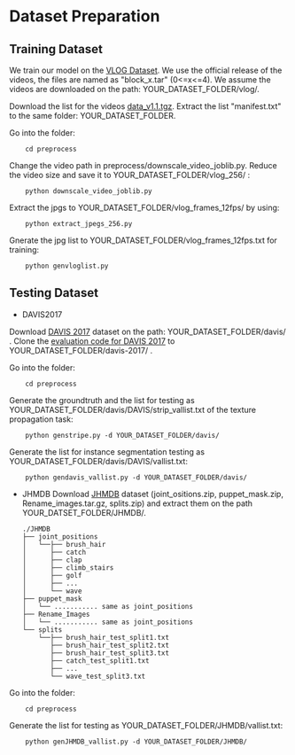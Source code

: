 # Dataset Preparation

## Training Dataset

We train our model on the [VLOG Dataset](http://web.eecs.umich.edu/~fouhey//2017/VLOG/). We use the official release of the videos, the files are named as "block_x.tar" (0<=x<=4). We assume the videos are downloaded on the path: YOUR_DATASET_FOLDER/vlog/.

Download the list for the videos [data_v1.1.tgz](http://web.eecs.umich.edu/~fouhey//2017/VLOG/data/data_v1.1.tgz). Extract the list "manifest.txt" to the same folder: YOUR_DATASET_FOLDER.

Go into the folder:
```Shell
    cd preprocess
```
Change the video path in preprocess/downscale_video_joblib.py. Reduce the video size and save it to YOUR_DATASET_FOLDER/vlog_256/ :
```Shell
    python downscale_video_joblib.py
```
Extract the jpgs to YOUR_DATASET_FOLDER/vlog_frames_12fps/ by using:
```Shell
    python extract_jpegs_256.py
```
Gnerate the jpg list to YOUR_DATASET_FOLDER/vlog_frames_12fps.txt for training:
```Shell
    python genvloglist.py
```

## Testing Dataset
* DAVIS2017

Download [DAVIS 2017](https://davischallenge.org/davis2017/code.html) dataset on the path: YOUR_DATASET_FOLDER/davis/ . Clone the [evaluation code for DAVIS 2017](https://github.com/davisvideochallenge/davis-2017) to YOUR_DATASET_FOLDER/davis-2017/ .

Go into the folder:
```Shell
    cd preprocess
```
Generate the groundtruth and the list for testing as YOUR_DATASET_FOLDER/davis/DAVIS/strip_vallist.txt of the texture propagation task:
```Shell
    python genstripe.py -d YOUR_DATASET_FOLDER/davis/
```
Generate the list for instance segmentation testing as YOUR_DATASET_FOLDER/davis/DAVIS/vallist.txt:
```Shell
    python gendavis_vallist.py -d YOUR_DATASET_FOLDER/davis/
```
<!-- Replace the input list in test_davis.py in the home folder as:
```Shell
    params['filelist'] = 'YOUR_DATASET_FOLDER/davis/DAVIS/vallist.txt'
``` -->

* JHMDB
Download [JHMDB](http://jhmdb.is.tue.mpg.de/) dataset (joint_ositions.zip, puppet_mask.zip, Rename_images.tar.gz, splits.zip) and extract them on the path YOUR_DATSET_FOLDER/JHMDB/. 

   ```
   ./JHMDB
   ├── joint_positions
   │   └──├── brush_hair
   │      ├── catch
   │      ├── clap
   │      ├── climb_stairs
   │      ├── golf
   │      ├── ...
   │      └── wave
   ├── puppet_mask
   │   └── ........... same as joint_positions
   ├── Rename_Images
   │   └── ........... same as joint_positions
   └── splits
       └──├── brush_hair_test_split1.txt
          ├── brush_hair_test_split2.txt
          ├── brush_hair_test_split3.txt
          ├── catch_test_split1.txt
          ├── ...
          └── wave_test_split3.txt
   ```
   
Go into the folder:
```Shell
    cd preprocess
```

Generate the list for testing as YOUR_DATASET_FOLDER/JHMDB/vallist.txt:
```Shell
    python genJHMDB_vallist.py -d YOUR_DATASET_FOLDER/JHMDB/
```
   